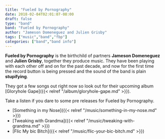 ```yaml
---
title: "Fueled by Pornography"
date: 2018-02-04T02:01:07-08:00
draft: false
type: "band"
band: "Fueled by Pornography"
author: "Jameson Domeneguez and Julien Grisby"
tags: ["music","band","fbp"]
categories: ["band","band info"]
---
```


**Fueled by Pornography** is the birthchild of partners **Jameson Domeneguez** and **Julien Grisby**, together they produce music.
They have been playing with each other off and on for the past decade, and now for the first time
the record button is being pressed and the sound of the band is plain **stupifying**.

They got a few songs out right now so look out for their upcoming album [Gloryhole Gape]({{< relref "/album/gloryhole-gape.md" >}}).

Take a listen if you dare to some pre releases for Fueled by Pornography.

* [Something in my Nose]({{< relref "/music/something-in-my-nose.md" >}})
* [Tweaking with Grandma]({{< relref "/music/tweaking-with-grandma.md" >}})
* [Flic My bic Bitch]({{< relref "/music/flic-your-bic-bitch.md" >}})

